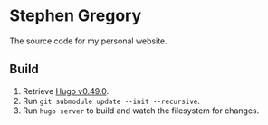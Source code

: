 # Stephen Gregory

The source code for my personal website.

## Build

1. Retrieve [Hugo v0.49.0](https://github.com/spf13/hugo/releases).
2. Run `git submodule update --init --recursive`.
3. Run `hugo server` to build and watch the filesystem for changes.
